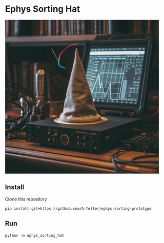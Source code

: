 # Ephys Sorting Hat

![](docs/assets/ephys_sorting_hat.png)

## Install
Clone this repository 
```
pip install git+https://github.com/A-Telfer/ephys-sorting-prototype
```

## Run
```
python -m ephys_sorting_hat
```